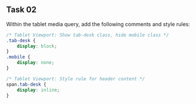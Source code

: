 ## Task 02
Within the tablet media query, add the following comments and style rules:  

```css
/* Tablet Viewport: Show tab-desk class, hide mobile class */  
.tab-desk {
    display: block;
} 
.mobile {
    display: none;  
} 

/* Tablet Viewport: Style rule for header content */     
span.tab-desk {
    display: inline;
}
```